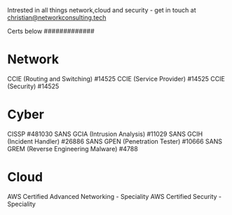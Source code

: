 Intrested in all things network,cloud and security - get in touch at christian@networkconsulting.tech

Certs below 
#############


Network
=======
CCIE (Routing and Switching) #14525
CCIE (Service Provider) #14525
CCIE (Security) #14525


Cyber
=======
CISSP #481030
SANS GCIA (Intrusion Analysis) #11029 
SANS GCIH (Incident Handler) #26886 
SANS GPEN (Penetration Tester) #10666
SANS GREM (Reverse Engineering Malware) #4788 


Cloud
======
AWS Certified Advanced Networking - Speciality
AWS Certified Security - Speciality

